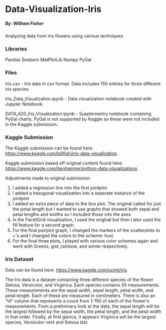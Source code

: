 # Data-Visualization-Iris
##### By: William Fisher

Analyzing data from iris flowers using various techniques.

### Libraries

Pandas
Seaborn
MatPlotLib
Numpy
PyGal

### Files

Iris.csv - Iris data in csv format. Data includes 150 entries for three different iris species.

Iris_Data_Visualization.ipynb - Data visualization notebook created with Jupyter Notebook.

DATA_620_Iris_Visualization.ipynb - Supplementry notebook containing PyGal charts.  PyGal is not supported by Kaggle so these were not included in the Kaggle submission.

### Kaggle Submission

The Kaggle submission can be found here: https://www.kaggle.com/billfish/iris-data-visualization.

Kaggle submission based off original content found here: https://www.kaggle.com/benhamner/python-data-visualizations.

Adjustments made to original submission.
1) I added a regression line into the first jointplot.
2) I added a hexogonal visualization into a seperate instance of the jointplot
3) I added an extra piece of data to the box plot.  The original called for just the petal length but I wanted to use graphs that showed both sepal and petal lengths and widths so I included those into the axes.
4) In the FacetGrid visualization, I used the original but then I also used the fill feature for a second graph.
5) For the final pairplot graph, I changed the markers of the scatterplots to +'s and I changed the colors to the scheme: husl.
6) For the final three plots, I played with various color schemes again and went with Greens, gist_rainbow, and winter respectively.

### Iris Dataset

Data can be found here: https://www.kaggle.com/uciml/iris.

The Iris data is a dataset containing three different species of the flower Setosa, Versicolor, and Virginica.  Each species contains 50 measurements.  These measurements are the sepal width, sepal length, petal width, and petal length.  Each of these are measured in centimeters.  There is also an "Id" column that represents a count from 1-150 of each of the flower's measurements.  From a preliminary look at the data, the sepal length will be the largest followed by the sepal width, the petal length, and the petal width in that order.  Finally, at first glance, it appears Virginica will be the largest species, Versicolor next and Setosa last.
